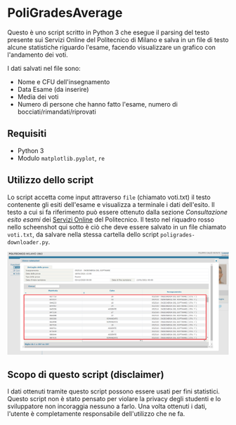 # PoliGradesAverage
Questo è uno script scritto in Python 3 che esegue il parsing del testo presente sui Servizi Online del Politecnico di Milano e salva in un file di testo alcune statistiche riguardo l'esame, facendo visualizzare un grafico con l'andamento dei voti.

I dati salvati nel file sono:
* Nome e CFU dell'insegnamento
* Data Esame (da inserire)
* Media dei voti
* Numero di persone che hanno fatto l'esame, numero di bocciati/rimandati/riprovati


## Requisiti
* Python 3
* Modulo `matplotlib.pyplot`, `re`

## Utilizzo dello script
Lo script accetta come input attraverso `file` (chiamato voti.txt) il testo contenente gli esiti dell'esame e visualizza a terminale i dati dell'esito. Il testo a cui si fa riferimento può essere ottenuto dalla sezione *Consultazione esito esami* dei [Servizi Online](https://www.polimi.it/servizionline/) del Politecnico. Il testo nel riquadro rosso nello scheenshot qui sotto è ciò che deve essere salvato in un file chiamato `voti.txt`, da salvare nella stessa cartella dello script `poligrades-downloader.py`.

![Esempio testo da selezionare](screenshot.png)

## Scopo di questo script (disclaimer)
I dati ottenuti tramite questo script possono essere usati per fini statistici. Questo script non è stato pensato per violare la privacy degli studenti e lo sviluppatore non incoraggia nessuno a farlo. Una volta ottenuti i dati, l'utente è completamente responsabile dell'utilizzo che ne fa.
